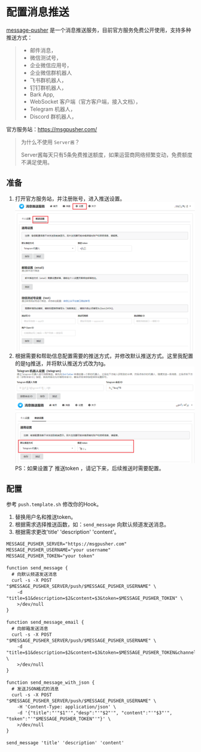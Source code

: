 # 配置消息推送

[message-pusher](https://github.com/songquanpeng/message-pusher) 是一个消息推送服务，目前官方服务免费公开使用，支持多种推送方式：
> * 邮件消息，
> * 微信测试号，
> * 企业微信应用号，
> * 企业微信群机器人
> * 飞书群机器人，
> * 钉钉群机器人，
> * Bark App,
> * WebSocket 客户端（官方客户端，接入文档），
> * Telegram 机器人，
> * Discord 群机器人，

官方服务站：https://msgpusher.com/

> 为什么不使用 `Server酱`？ 
> 
> Server酱每天只有5条免费推送额度，如果运营商网络频繁变动，免费额度不满足使用。

## 准备

1. 打开官方服务站，并注册账号，进入推送设置。
![推送设置](../../img/push1.png)
2. 根据需要和帮助信息配置需要的推送方式，并修改默认推送方式。这里我配置的是tg推送，并将默认推送方式改为tg。
![设置推送方式](../../img/push2.png)
![设置默认推送](../../img/push3.png)
PS：如果设置了 推送token ，请记下来，后续推送时需要配置。

## 配置

参考 `push.template.sh` 修改你的Hook。
1. 替换用户名和推送token。
2. 根据需求选择推送函数，如：`send_message` 向默认频道发送消息。
3. 根据需求更改'title' 'description' 'content'。

```shell
MESSAGE_PUSHER_SERVER="https://msgpusher.com"
MESSAGE_PUSHER_USERNAME="your username"
MESSAGE_PUSHER_TOKEN="your token"

function send_message {
  # 向默认频道发送消息
  curl -s -X POST "$MESSAGE_PUSHER_SERVER/push/$MESSAGE_PUSHER_USERNAME" \
    -d "title=$1&description=$2&content=$3&token=$MESSAGE_PUSHER_TOKEN" \
    >/dev/null
}

function send_message_email {
  # 向邮箱发送消息
  curl -s -X POST "$MESSAGE_PUSHER_SERVER/push/$MESSAGE_PUSHER_USERNAME" \
    -d "title=$1&description=$2&content=$3&token=$MESSAGE_PUSHER_TOKEN&channel=email" \
    >/dev/null
}

function send_message_with_json {
  # 发送JSON格式的消息
  curl -s -X POST "$MESSAGE_PUSHER_SERVER/push/$MESSAGE_PUSHER_USERNAME" \
    -H 'Content-Type: application/json' \
    -d '{"title":"'"$1"'","desp":"'"$2"'", "content":"'"$3"'", "token":"'"$MESSAGE_PUSHER_TOKEN"'"}' \
    >/dev/null
}

send_message 'title' 'description' 'content'
```